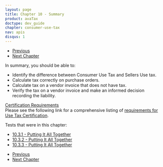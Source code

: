 ```yaml
---
layout: page
title: Chapter 10 - Summary
product: avaTax
doctype: dev_guide
chapter: consumer-use-tax
nav: apis
disqus: 1
---
```


<ul class="pager">
  <li class="previous"><a href="/avatax/dev-guide/consumer-use-tax/putting-it-all-together/"><i class="glyphicon glyphicon-chevron-left"></i>Previous</a></li>
  <li class="next"><a href="/avatax/dev-guide/calculating-tax-offline/">Next Chapter<i class="glyphicon glyphicon-chevron-right"></i></a></li>
</ul>

In summary, you should be able to:
<ul class="dev-guide-list">
  <li>Identify the difference between Consumer Use Tax and Sellers Use tax.</li>
  <li>Calculate tax correctly on purchase orders.</li>
  <li>Calculate tax on a vendor invoice that does not have tax.</li>
  <li>Verify the tax on a vendor invoice and make an informed decision recording the liability.</li>
</ul>

<div class="dev-guide-certification">
<div class="dev-guide-certification-heading"><a href="/certification/avatax/use-tax-badge/">Certification Requirements</a></div>
<div class="dev-guide-certification-content">
Please see the following link for a comprehensive listing of <a class="dev-guide-link" href="/certification/avatax/use-tax/">requirements for Use Tax Certification</a>.
</div>
</div>

Tests that were in this chapter:
<ul class="dev-guide-list">
    <li><a class="dev-guide-link" href="/avatax/dev-guide/consumer-use-tax/putting-it-all-together/#test1">10.3.1 - Putting It All Together</a></li>
    <li><a class="dev-guide-link" href="/avatax/dev-guide/consumer-use-tax/putting-it-all-together/#test2">10.3.2 - Putting It All Together</a></li>
    <li><a class="dev-guide-link" href="/avatax/dev-guide/consumer-use-tax/putting-it-all-together/#test3">10.3.3 - Putting It All Together</a></li>
</ul>


<ul class="pager">
  <li class="previous"><a href="/avatax/dev-guide/consumer-use-tax/putting-it-all-together/"><i class="glyphicon glyphicon-chevron-left"></i>Previous</a></li>
  <li class="next"><a href="/avatax/dev-guide/calculating-tax-offline/">Next Chapter<i class="glyphicon glyphicon-chevron-right"></i></a></li>
</ul>

